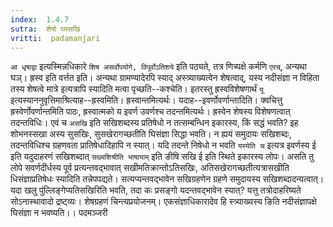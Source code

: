 ```yaml
---
index:  1.4.7
sutra:  शेषो घ्यसखि
vritti:  padamanjari
---
```


`आ धृषाद्वा` इत्यस्मिन्नधिकारे `शिष असर्वोपयोगे, विपूर्वोऽतिशये` इति पठ्यते, तत्र णिच्पक्षे कर्मणि `एरच्`, अन्यथा घञ्। ह्रस्व इति वर्त्तत इति। अन्यथा ग्रामण्यादेरपि स्याद् अस्त्र्याख्यत्वेन शेषत्वाद्, यस्य नदीसंज्ञा न विहिता तस्य शेषत्वे मात्रे इत्यत्रापि स्यादिति मत्वा पृच्छति--कश्चेति। इतरस्तु ह्रस्वविशेषणार्थं `यू` इत्यस्याननुवृत्तिमाश्रित्याह--ह्रस्वमिति। ह्रस्वान्तमित्यर्थः। यदाह--इवर्णोवर्णान्तादिति। क्वचित्तु ह्रस्वेर्णोवर्णान्तमिति पाठः, ह्रस्वात्मको य इवर्ण उवर्णश्च तदन्तमित्यर्थः। ह्रस्वेन शेषस्य विशेषणत्वात् तदन्तविधिः। एवं च `असखि` इति सखिशब्दस्य प्रतिषेधो न तत्सम्बन्धिन इकारस्य, किं सद्धं भवति? इह शोभनस्सखा अस्य सुसखिः, सुसखेरागच्छतीति घिसंज्ञा सिद्धा भवति। न ह्ययं समुदायः सखिशब्दः, तदन्तविधिश्च ग्रहणवता प्रातिषेधादिहापि न स्यात्। यदि तदन्ते निषेधो न भवति `यस्येति च` इत्यत्र इवर्णस्य ई इति यदुदाहरणं सखिशब्दात् `सख्यशिश्रीति भाषायाम्` इति ङीषि सखि ई इति स्थिते इकारस्य लोपः। असति तु लोपे सवर्णदीर्धस्य पूर्व प्रत्यन्तवद्भावात् सखीमतिक्रान्तोऽतिसखिः, अतिसखेरागच्छतीत्यत्रासखीति धिसंज्ञाप्रतिषेधः स्यादिति तन्नेपपद्यते। सत्यप्यन्तवद्भावेन सखिग्रहणेन ग्रहणे समुदायस्य सखिशब्दादन्यत्वात्। यदा खलु पुंल्लिङ्गेप्यतिसखिरिति भवति, तदा कः प्रसङ्गो यदन्तवद्भावेन स्यात्? यत्तु तत्रोदाहरिष्यते सोऽनास्थावादो द्रष्ट्व्यः। शेषग्रहणं चिन्त्यप्रयोजनम्। एकसंज्ञाधिकारादेव हि स्त्र्याख्यस्य ङिति नदीसंज्ञापक्षे घिसंज्ञा न भवष्यति।।
पदमञ्जरी
